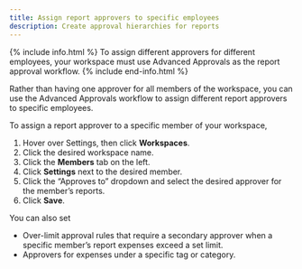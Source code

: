 ```yaml
---
title: Assign report approvers to specific employees
description: Create approval hierarchies for reports  
---
```

<div id="ieatta-classic" markdown="1">

{% include info.html %}
To assign different approvers for different employees, your workspace must use Advanced Approvals as the report approval workflow.
{% include end-info.html %}

Rather than having one approver for all members of the workspace, you can use the Advanced Approvals workflow to assign different report approvers to specific employees. 

To assign a report approver to a specific member of your workspace, 
1. Hover over Settings, then click **Workspaces**. 
2. Click the desired workspace name. 
3. Click the **Members** tab on the left. 
4. Click **Settings** next to the desired member. 
5. Click the “Approves to” dropdown and select the desired approver for the member’s reports.
6. Click **Save**. 

You can also set 
- Over-limit approval rules that require a secondary approver when a specific member’s report expenses exceed a set limit.
- Approvers for expenses under a specific tag or category.

</div>
